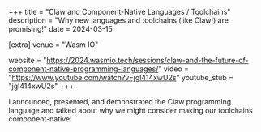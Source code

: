 +++
title = "Claw and Component-Native Languages / Toolchains"
description = "Why new languages and toolchains (like Claw!) are promising!"
date = 2024-03-15

[extra]
venue = "Wasm IO"

website = "https://2024.wasmio.tech/sessions/claw-and-the-future-of-component-native-programming-languages/"
video = "https://www.youtube.com/watch?v=jgl414xwU2s"
youtube_stub = "jgl414xwU2s"
+++

I announced, presented, and demonstrated the Claw programming language and talked about
why we might consider making our toolchains component-native!